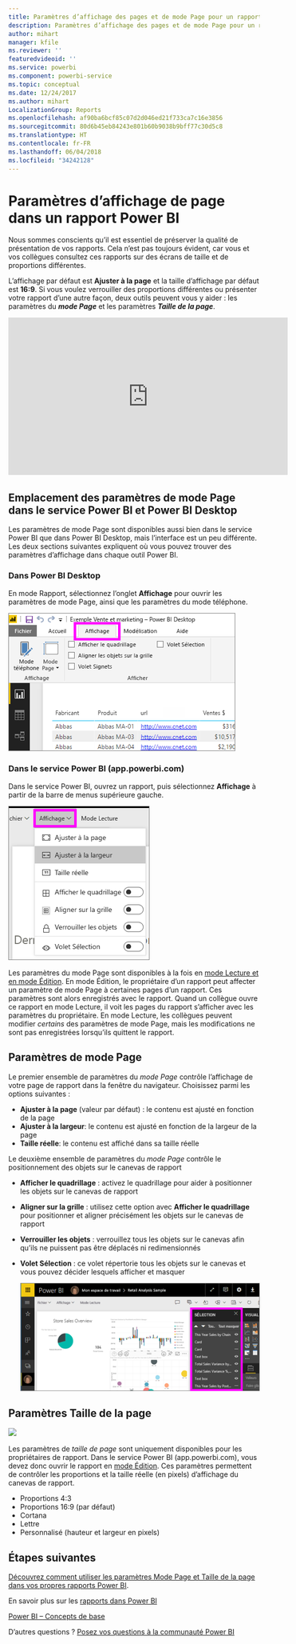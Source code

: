 ```yaml
---
title: Paramètres d’affichage des pages et de mode Page pour un rapport
description: Paramètres d’affichage des pages et de mode Page pour un rapport
author: mihart
manager: kfile
ms.reviewer: ''
featuredvideoid: ''
ms.service: powerbi
ms.component: powerbi-service
ms.topic: conceptual
ms.date: 12/24/2017
ms.author: mihart
LocalizationGroup: Reports
ms.openlocfilehash: af90ba6bcf85c07d2d046ed21f733ca7c16e3856
ms.sourcegitcommit: 80d6b45eb84243e801b60b9038b9bff77c30d5c8
ms.translationtype: HT
ms.contentlocale: fr-FR
ms.lasthandoff: 06/04/2018
ms.locfileid: "34242128"
---
```

# <a name="page-display-settings-in-a-power-bi-report"></a>Paramètres d’affichage de page dans un rapport Power BI
Nous sommes conscients qu’il est essentiel de préserver la qualité de présentation de vos rapports. Cela n’est pas toujours évident, car vous et vos collègues consultez ces rapports sur des écrans de taille et de proportions différentes. 

L’affichage par défaut est **Ajuster à la page** et la taille d’affichage par défaut est **16:9**. Si vous voulez verrouiller des proportions différentes ou présenter votre rapport d’une autre façon, deux outils peuvent vous y aider : les paramètres du ***mode Page*** et les paramètres ***Taille de la page***.

<iframe width="560" height="315" src="https://www.youtube.com/embed/5tg-OXzxe2g" frameborder="0" allowfullscreen></iframe>


## <a name="where-to-find-page-view-settings-in-power-bi-service-and-power-bi-desktop"></a>Emplacement des paramètres de mode Page dans le service Power BI et Power BI Desktop
Les paramètres de mode Page sont disponibles aussi bien dans le service Power BI que dans Power BI Desktop, mais l’interface est un peu différente. Les deux sections suivantes expliquent où vous pouvez trouver des paramètres d’affichage dans chaque outil Power BI.

### <a name="in-power-bi-desktop"></a>Dans Power BI Desktop
En mode Rapport, sélectionnez l’onglet **Affichage** pour ouvrir les paramètres de mode Page, ainsi que les paramètres du mode téléphone.

  ![volet sélection](media/power-bi-report-display-settings/power-bi-desktop-view-settings.png)

### <a name="in-power-bi-service-apppowerbicom"></a>Dans le service Power BI (app.powerbi.com)
Dans le service Power BI, ouvrez un rapport, puis sélectionnez **Affichage** à partir de la barre de menus supérieure gauche.

![](media/power-bi-report-display-settings/power-bi-change-page-view.png)

Les paramètres du mode Page sont disponibles à la fois en [mode Lecture et en mode Édition](service-reading-view-and-editing-view.md). En mode Édition, le propriétaire d’un rapport peut affecter un paramètre de mode Page à certaines pages d’un rapport. Ces paramètres sont alors enregistrés avec le rapport. Quand un collègue ouvre ce rapport en mode Lecture, il voit les pages du rapport s’afficher avec les paramètres du propriétaire.  En mode Lecture, les collègues peuvent modifier *certains* des paramètres de mode Page, mais les modifications ne sont pas enregistrées lorsqu’ils quittent le rapport.

##    <a name="page-view-settings"></a>Paramètres de mode Page
Le premier ensemble de paramètres du *mode Page* contrôle l’affichage de votre page de rapport dans la fenêtre du navigateur.  Choisissez parmi les options suivantes :

* **Ajuster à la page** (valeur par défaut) : le contenu est ajusté en fonction de la page
* **Ajuster à la largeur**: le contenu est ajusté en fonction de la largeur de la page
* **Taille réelle**: le contenu est affiché dans sa taille réelle

Le deuxième ensemble de paramètres du *mode Page* contrôle le positionnement des objets sur le canevas de rapport

* **Afficher le quadrillage** : activez le quadrillage pour aider à positionner les objets sur le canevas de rapport
* **Aligner sur la grille** : utilisez cette option avec **Afficher le quadrillage** pour positionner et aligner précisément les objets sur le canevas de rapport 
* **Verrouiller les objets** : verrouillez tous les objets sur le canevas afin qu’ils ne puissent pas être déplacés ni redimensionnés
* **Volet Sélection** : ce volet répertorie tous les objets sur le canevas et vous pouvez décider lesquels afficher et masquer

    ![volet sélection](media/power-bi-report-display-settings/power-bi-selection-pane.png)



## <a name="page-size-settings"></a>Paramètres Taille de la page
![](media/power-bi-report-display-settings/power-bi--page-size.png)

Les paramètres de *taille de page* sont uniquement disponibles pour les propriétaires de rapport. Dans le service Power BI (app.powerbi.com), vous devez donc ouvrir le rapport en [mode Édition](service-reading-view-and-editing-view.md). Ces paramètres permettent de contrôler les proportions et la taille réelle (en pixels) d’affichage du canevas de rapport.   

* Proportions 4:3
* Proportions 16:9 (par défaut)
* Cortana
* Lettre
* Personnalisé (hauteur et largeur en pixels)

## <a name="next-steps"></a>Étapes suivantes
[Découvrez comment utiliser les paramètres Mode Page et Taille de la page dans vos propres rapports Power BI](power-bi-change-report-display-settings.md).

En savoir plus sur les [rapports dans Power BI](service-reports.md)

[Power BI – Concepts de base](service-basic-concepts.md)

D’autres questions ? [Posez vos questions à la communauté Power BI](http://community.powerbi.com/)

